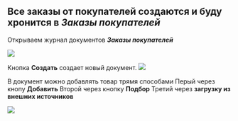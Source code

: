 Все заказы от покупателей создаются и буду хронится в ***Заказы покупателей***
--
Открываем журнал документов ***Заказы покупателей***

![](https://user-images.githubusercontent.com/132609167/241692747-3da28acc-5e08-4986-8406-8f44cc2b1d65.png)

Кнопка **Создать** создает новый документ.
![](https://user-images.githubusercontent.com/132609167/241694351-4f51e3c1-dae1-486b-950d-b8727db3bdb4.png)

В документ можно добавлять товар трямя способами
Перый через кнопу **Добавить**
Второй через кнопку **Подбор**
Третий через **загрузку из внешних источников**

![](https://user-images.githubusercontent.com/132609167/241695848-37214a61-0d89-4e56-ae01-b2c1011aabcd.png)
